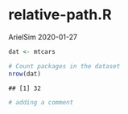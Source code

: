 relative-path.R
================
ArielSim
2020-01-27

``` r
dat <- mtcars

# Count packages in the dataset
nrow(dat)
```

    ## [1] 32

``` r
# adding a comment
```
